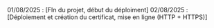 01/08/2025 : [FIn du projet, début du déploiment]
02/08/2025 : [Déploiement et création du certificat, mise en ligne (HTTP + HTTPS)]
